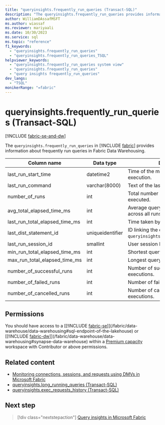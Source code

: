 ```yaml
---
title: "queryinsights.frequently_run_queries (Transact-SQL)"
description: "The queryinsights.frequently_run_queries provides information about frequently run queries in Fabric Data Warehousing."
author: WilliamDAssafMSFT
ms.author: wiassaf
ms.reviewer: mariyaali
ms.date: 10/30/2023
ms.service: sql
ms.topic: "reference"
f1_keywords:
  - "queryinsights.frequently_run_queries"
  - "queryinsights.frequently_run_queries_TSQL"
helpviewer_keywords:
  - "queryinsights.frequently_run_queries system view"
  - "queryinsights.frequently_run_queries"
  - "query insights frequently_run_queries"
dev_langs:
  - "TSQL"
monikerRange: "=fabric" 
---
```

# queryinsights.frequently_run_queries (Transact-SQL)
[!INCLUDE [fabric-se-and-dw](../../includes/applies-to-version/fabric-se-and-dw.md)]

  The `queryinsights.frequently_run_queries` in [!INCLUDE [fabric](../../includes/fabric.md)] provides information about frequently run queries in Fabric Data Warehousing.

| Column name | Data type | Description |
| --- | --- | --- |
| last_run_start_time | datetime2 | Time of the most recent query execution.|
|last_run_command | varchar(8000) |  Text of the last query execution.|
| number_of_runs | int | Total number of times the query was executed.|
| avg_total_elapsed_time_ms | int | Average query execution time (ms) across all runs.|
| last_run_total_elapsed_time_ms | int | Time taken by the last execution (ms).|
| last_dist_statement_id | uniqueidentifier | ID linking the query to `queryinsights.exec_requests_history`.|
|last_run_session_id | smallint | User session ID for the last execution.|
| min_run_total_elapsed_time_ms | int |Shortest query execution time (ms).|
|max_run_total_elapsed_time_ms | int |Longest query execution time (ms).|
|number_of_successful_runs | int |Number of successful query executions.|
|number_of_failed_runs |int |Number of failed query executions.|
|number_of_cancelled_runs |int |Number of canceled query executions.|

## Permissions

You should have access to a [[!INCLUDE [fabric-se](../../includes/fabric-se.md)]](/fabric/data-warehouse/data-warehousing#sql-endpoint-of-the-lakehouse) or [[!INCLUDE [fabric-dw](../../includes/fabric-dw.md)]](/fabric/data-warehouse/data-warehousing#synapse-data-warehouse) within a [Premium capacity](/power-bi/enterprise/service-premium-what-is) workspace with Contributor or above permissions.

## Related content

- [Monitoring connections, sessions, and requests using DMVs in Microsoft Fabric](/fabric/data-warehouse/monitor-using-dmv)
- [queryinsights.long_running_queries (Transact-SQL)](queryinsights-long-running-queries-transact-sql.md)
- [queryinsights.exec_requests_history (Transact-SQL)](queryinsights-exec-requests-history-transact-sql.md)

## Next step

> [!div class="nextstepaction"]
> [Query insights in Microsoft Fabric](/fabric/data-warehouse/query-insights)
